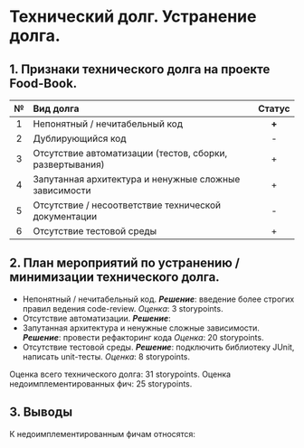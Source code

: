# Технический долг. Устранение долга.

## 1. Признаки технического долга на проекте Food-Book.

| № | Вид долга | Статус |
| :---: | :--- | :---: |
| 1 | Непонятный / нечитабельный код | **+** |
| 2 | Дублирующийся код | - |
| 3 | Отсутствие автоматизации (тестов, сборки, развертывания) | + |
| 4 | Запутанная архитектура и ненужные сложные зависимости | + |
| 5 | Отсутствие / несоответствие технической документации | - |
| 6 | Отсутствие тестовой среды | + |


## 2. План мероприятий по устранению / минимизации технического долга.

* Непонятный / нечитабельный код. ***Решение***: введение более строгих правил ведения code-review. *Оценка*: 3 storypoints.
* Отсутствие автоматизации. ***Решение***: 
* Запутанная архитектура и ненужные сложные зависимости. ***Решение***: провести рефакторинг кода *Оценка*: 20 storypoints.
* Отсутствие тестовой среды. ***Решение***: подключить библиотеку JUnit, написать unit-тесты. *Оценка*: 8 storypoints.


Оценка всего технического долга: 31 storypoints.
Оценка недоимплементированных фич: 25 storypoints.

## 3. Выводы

К недоимплементированным фичам относятся: 
